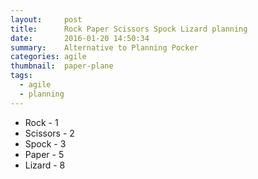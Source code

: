 ```yaml
---
layout:     post
title:      Rock Paper Scissors Spock Lizard planning
date:       2016-01-20 14:50:34
summary:    Alternative to Planning Pocker
categories: agile
thumbnail:  paper-plane
tags:
  - agile
  - planning
---
```


- Rock - 1
- Scissors - 2
- Spock - 3
- Paper - 5
- Lizard - 8

